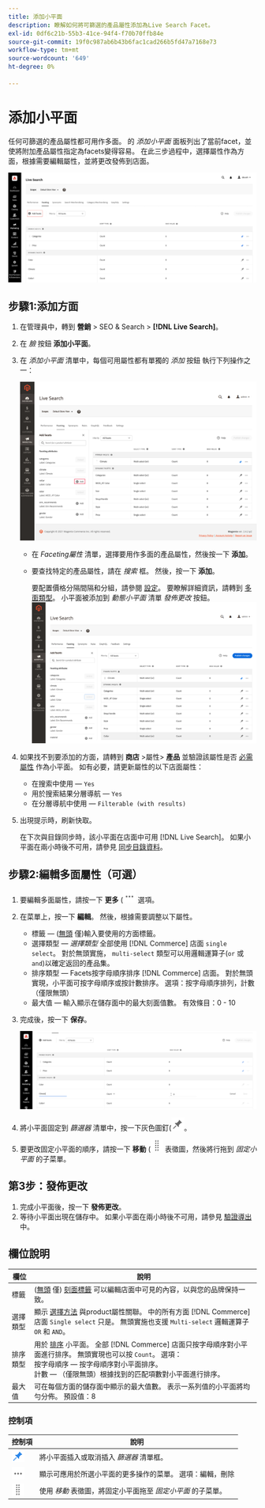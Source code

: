 ```yaml
---
title: 添加小平面
description: 瞭解如何將可篩選的產品屬性添加為Live Search Facet。
exl-id: 0df6c21b-55b3-41ce-94f4-f70b70ffb84e
source-git-commit: 19f0c987ab6b43b6fac1cad266b5fd47a7168e73
workflow-type: tm+mt
source-wordcount: '649'
ht-degree: 0%

---
```


# 添加小平面

任何可篩選的產品屬性都可用作多面。 的 *添加小平面* 面板列出了當前facet，並使將附加產品屬性指定為facets變得容易。 在此三步過程中，選擇屬性作為方面，根據需要編輯屬性，並將更改發佈到店面。

![Faceting工作區](assets/facets-add.png)

## 步驟1:添加方面

1. 在管理員中，轉到 **營銷** > SEO &amp; Search > **[!DNL Live Search]**。
1. 在 *臉* 按鈕 **添加小平面**。
1. 在 *添加小平面* 清單中，每個可用屬性都有單獨的 *添加* 按鈕 執行下列操作之一：

   ![已添加小平面](assets/facets-list-add.png)

   * 在 *Faceting屬性* 清單，選擇要用作多面的產品屬性，然後按一下 **添加**。
   * 要查找特定的產品屬性，請在 *搜索* 框。 然後，按一下 **添加**。

      要配置價格分隔間隔和分組，請參閱 [設定](settings.md)。 要瞭解詳細資訊，請轉到 [多面類型](facets-type.md)。
小平面被添加到 *動態小平面* 清單 *發佈更改* 按鈕。
   ![已添加小平面](assets/facet-added.png)

1. 如果找不到要添加的方面，請轉到 **商店** >屬性> **產品** 並驗證該屬性是否 [必需屬性](facets.md) 作為小平面。 如有必要，請更新屬性的以下店面屬性：

   * 在搜索中使用 —  `Yes`
   * 用於搜索結果分層導航 —  `Yes`
   * 在分層導航中使用 —  `Filterable (with results)`

1. 出現提示時，刷新快取。

   在下次與目錄同步時，該小平面在店面中可用 [!DNL Live Search]。 如果小平面在兩小時後不可用，請參見 [同步目錄資料](install.md#synchronize-catalog-data)。

## 步驟2:編輯多面屬性（可選）

1. 要編輯多面屬性，請按一下 **更多** (![更多選擇器](assets/btn-more.png) 選項。
1. 在菜單上，按一下 **編輯**。 然後，根據需要調整以下屬性。

   * 標籤 — ([無頭](facets-type.md) 僅)輸入要使用的方面標籤。
   * 選擇類型 —  *選擇類型* 全部使用 [!DNL Commerce] 店面 `single select`。 對於無頭實施， `multi-select` 類型可以用邏輯運算子(`or` 或 `and`)以確定返回的產品集。
   * 排序類型 — Facets按字母順序排序 [!DNL Commerce] 店面。 對於無頭實現，小平面可按字母順序或按計數排序。 選項：按字母順序排列，計數（僅限無頭）
   * 最大值 — 輸入顯示在儲存面中的最大刻面值數。 有效條目：0 - 10

1. 完成後，按一下 **保存**。

   ![Faceting工作區](assets/facet-edit.png)

1. 將小平面固定到 *篩選器* 清單中，按一下灰色圖釘(![銷釘選擇器](assets/btn-pin-gray.png)。
1. 要更改固定小平面的順序，請按一下 **移動** (![移動選擇器](assets/btn-move.png) 表徵圖，然後將行拖到 *固定小平面* 的子菜單。

## 第3步：發佈更改

1. 完成小平面後，按一下 **發佈更改**。
1. 等待小平面出現在儲存中。
如果小平面在兩小時後不可用，請參見 [驗證導出](install.md#synchronize-catalog-data) 中。

## 欄位說明

| 欄位 | 說明 |
|--- |--- |
| 標籤 | ([無頭](facets-type.md) 僅) [刻面標籤](facets-type.md) 可以編輯店面中可見的內容，以與您的品牌保持一致。 |
| 選擇類型 | 顯示 [選擇方法](facets-type.md) 與product屬性關聯。 中的所有方面 [!DNL Commerce] 店面 `Single select` 只是。 無頭實施也支援 `Multi-select` 邏輯運算子 `OR` 和 `AND`。 |
| 排序類型 | 用於 [排序](facets-type.md) 小平面。 全部 [!DNL Commerce] 店面只按字母順序對小平面進行排序。 無頭實現也可以按 `Count`。 選項：<br />按字母順序 — 按字母順序對小平面排序。<br />計數 — （僅限無頭）根據找到的匹配項數對小平面進行排序。 |
| 最大值 | 可在每個方面的儲存面中顯示的最大值數。 表示一系列值的小平面將均勻分佈。 預設值：8 |

### 控制項

| 控制項 | 說明 |
|--- |--- |
| ![銷釘選擇器](assets/btn-pin-blue.png) | 將小平面插入或取消插入 *篩選器* 清單框。 |
| ![更多選擇器](assets/btn-more.png) | 顯示可應用於所選小平面的更多操作的菜單。 選項：編輯，刪除 |
| ![移動選擇器](assets/btn-move.png) | 使用 *移動* 表徵圖，將固定小平面拖至 *固定小平面* 的子菜單。 |
